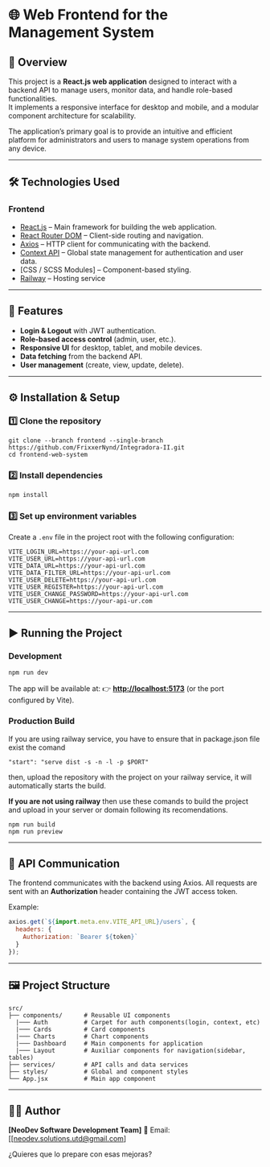 
# 🌐 Web Frontend for the Management System

## 📌 Overview
This project is a **React.js web application** designed to interact with a backend API to manage users, monitor data, and handle role-based functionalities.  
It implements a responsive interface for desktop and mobile, and a modular component architecture for scalability.

The application’s primary goal is to provide an intuitive and efficient platform for administrators and users to manage system operations from any device.

---

## 🛠 Technologies Used

### **Frontend**
- [React.js](https://es.react.dev/) – Main framework for building the web application.
- [React Router DOM](https://reactrouter.com/) – Client-side routing and navigation.
- [Axios](https://axios-http.com/) – HTTP client for communicating with the backend.
- [Context API](https://react.dev/reference/react/useContext) – Global state management for authentication and user data.
- [CSS / SCSS Modules] – Component-based styling.
- [Railway]() – Hosting service

---

## 📱 Features
- **Login & Logout** with JWT authentication.
- **Role-based access control** (admin, user, etc.).
- **Responsive UI** for desktop, tablet, and mobile devices.
- **Data fetching** from the backend API.
- **User management** (create, view, update, delete).

---

## ⚙️ Installation & Setup

### **1️⃣ Clone the repository**
```
git clone --branch frontend --single-branch https://github.com/FrixxerNynd/Integradora-II.git
cd frontend-web-system
````

### **2️⃣ Install dependencies**

```bash
npm install
```

### **3️⃣ Set up environment variables**

Create a `.env` file in the project root with the following configuration:

```
VITE_LOGIN_URL=https://your-api-url.com 
VITE_USER_URL=https://your-api-url.com
VITE_DATA_URL=https://your-api-url.com
VITE_DATA_FILTER_URL=https://your-api-url.com
VITE_USER_DELETE=https://your-api-url.com
VITE_USER_REGISTER=https://your-api-url.com
VITE_USER_CHANGE_PASSWORD=https://your-api-url.com
VITE_USER_CHANGE=https://your-api-ur.com
```

---

## ▶️ Running the Project

### **Development**

```bash
npm run dev
```

The app will be available at:
👉 **[http://localhost:5173](http://localhost:5173)** (or the port configured by Vite).

### **Production Build**
If you are using railway service, you have to ensure that in package.json file exist the comand 
```
"start": "serve dist -s -n -l -p $PORT"
```
then, upload the repository with the project on your railway service, it will automatically starts the build.

**If you are not using railway** then use these comands to build the project and upload in your server or domain following its recomendations.

```
npm run build
npm run preview
```

---

## 📡 API Communication

The frontend communicates with the backend using Axios. All requests are sent with an **Authorization** header containing the JWT access token.

Example:

```javascript
axios.get(`${import.meta.env.VITE_API_URL}/users`, {
  headers: {
    Authorization: `Bearer ${token}`
  }
});
```

---

## 🖼 Project Structure

```
src/
├── components/      # Reusable UI components
  |─── Auth          # Carpet for auth components(login, context, etc)
  |─── Cards         # Card components
  |─── Charts        # Chart components
  |─── Dashboard     # Main components for application
  |─── Layout        # Auxiliar components for navigation(sidebar, tables)
├── services/        # API calls and data services
├── styles/          # Global and component styles
└── App.jsx          # Main app component
```

---

## 👨‍💻 Author

**\[NeoDev Software Development Team]**
📧 Email: \[[[neodev.solutions.utd@gmail.com](mailto:[neodev.solutions.utd@gmail.com)]

¿Quieres que lo prepare con esas mejoras?
```
